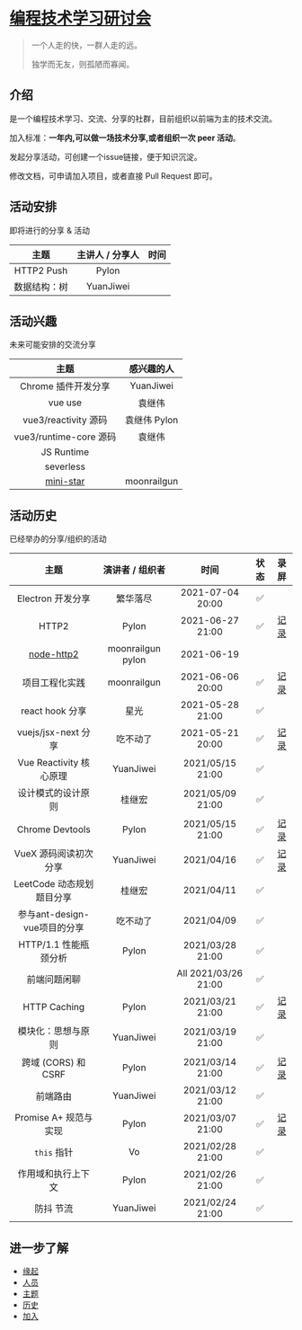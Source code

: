 # [编程技术学习研讨会](https://github.com/xueyushu/frontend)

> 一个人走的快，一群人走的远。
>
> 独学而无友，则孤陋而寡闻。


## 介绍

是一个编程技术学习、交流、分享的社群，目前组织以前端为主的技术交流。

加入标准：**一年内,可以做一场技术分享,或者组织一次 peer 活动**。

发起分享活动，可创建一个issue链接，便于知识沉淀。

修改文档，可申请加入项目，或者直接 Pull Request 即可。


## 活动安排

即将进行的分享 & 活动

|  主题                 |  主讲人 / 分享人      |       时间     |
| :------------------: | :--------: | :--------------: |
| HTTP2 Push | Pylon|  |
| 数据结构：树 | YuanJiwei |  |

## 活动兴趣

未来可能安排的交流分享

|  主题                 |  感兴趣的人 |
| :------------------: |:------: |
| Chrome 插件开发分享 |  YuanJiwei |
| vue use| 袁继伟 |
| vue3/reactivity 源码  | 袁继伟 Pylon|
| vue3/runtime-core 源码 | 袁继伟 |
| JS Runtime |
| severless |
| [mini-star](https://github.com/moonrailgun/mini-star) |  moonrailgun |


## 活动历史

已经举办的分享/组织的活动

|   主题  |        演讲者 / 组织者           |       时间       | 状态 | 录屏 |
| :-------: | :-------------------: | :--------------: | :--: | :--: |
| Electron 开发分享 |   繁华落尽  | 2021-07-04 20:00 | ✅   |  |
| HTTP2 | Pylon| 2021-06-27 21:00 | ✅   |   [记录](https://www.bilibili.com/video/BV1j64y1973t/)     |
| [node-http2](https://github.com/molnarg/node-http2)   | moonrailgun  pylon    |  2021-06-19  |
| 项目工程化实践 | moonrailgun   | 2021-06-06 20:00 | ✅  |  [记录](https://www.bilibili.com/video/BV1g5411M7HD/) 
| react hook 分享           |  星光       |  2021-05-28 21:00|  ✅  
|   vuejs/jsx-next 分享|  吃不动了       |  2021-05-21 20:00|  ✅    |  [记录](https://www.bilibili.com/video/BV18o4y1m7jD) 
| Vue Reactivity 核心原理 | YuanJiwei |  2021/05/15 21:00|  ✅  |
|  设计模式的设计原则 | 桂继宏     |  2021/05/09 21:00      |    ✅    |  
|  Chrome Devtools  | Pylon    |  2021/05/15 21:00      |    ✅    |  [记录](https://www.bilibili.com/video/BV1WN411f7yW) 
| VueX 源码阅读初次分享 | YuanJiwei |   2021/04/16 |  ✅    |   [记录](https://www.bilibili.com/video/BV1Vi4y1A72u) 
|  LeetCode 动态规划题目分享 | 桂继宏     |  2021/04/11       |    ✅    |  
|  参与ant-design-vue项目的分享  | 吃不动了    |  2021/04/09       |    ✅    |  
| HTTP/1.1 性能瓶颈分析 | Pylon  | 2021/03/28 21:00 |  ✅    |      |
| 前端问题闲聊 || All  2021/03/26 21:00 | ✅    |      |
|     HTTP Caching|   Pylon         | 2021/03/21 21:00 |  ✅   | [记录](https://www.bilibili.com/video/BV17A411N7NG)   |
|    模块化：思想与原则| YuanJiwei   | 2021/03/19 21:00 |  ✅  |      |
|  跨域 (CORS) 和 CSRF|   Pylon     | 2021/03/14 21:00 |  ✅   | [记录](https://www.bilibili.com/video/BV18N411X7HX)    |
|       前端路由 | YuanJiwei        | 2021/03/12 21:00 |  ✅   |      |
| Promise A+ 规范与实现|   Pylon    | 2021/03/07 21:00 |  ✅   |[记录](https://www.bilibili.com/video/BV1ov411b7yB)     |
|     `this`  指针 |    Vo           | 2021/02/28 21:00 |  ✅   |      |
|  作用域和执行上下文|   Pylon       | 2021/02/26 21:00 |  ✅   |      |
|       防抖 节流  | YuanJiwei      | 2021/02/24 21:00 |  ✅   |      |


## 进一步了解

- [缘起](./seminar/introduction.md)
- [人员](./seminar/people.md)
- [主题](./seminar/todo.md)
- [历史](./seminar/history.md)
- [加入](./seminar/join.md)
